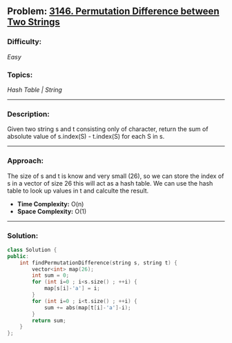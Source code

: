## Problem: [3146. Permutation Difference between Two Strings](https://leetcode.com/problems/permutation-difference-between-two-strings/)

### Difficulty:
*Easy*

### Topics:
*Hash Table | String*

---

### Description:
Given two string s and t consisting only of character, return the sum of absolute value of s.index(S) - t.index(S) for each S in s.

---

### Approach:
The size of s and t is know and very small (26), so we can store the index of s in a vector of size 26 this will act as a hash table. We can use the hash table to look up values in t and calculte the result.  
- **Time Complexity:** O(n)
- **Space Complexity:** O(1)

---

### Solution:
```cpp
class Solution {
public:
    int findPermutationDifference(string s, string t) {
        vector<int> map(26);
        int sum = 0;
        for (int i=0 ; i<s.size() ; ++i) {
            map[s[i]-'a'] = i;
        }
        for (int i=0 ; i<t.size() ; ++i) {
            sum += abs(map[t[i]-'a']-i);
        }
        return sum;
    }
};
```
